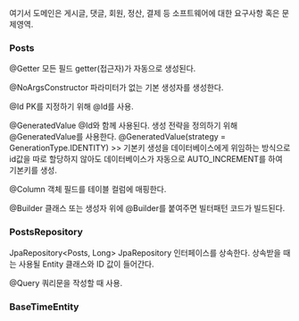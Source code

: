 여기서 도메인은 게시글, 댓글, 회원, 정산, 결제 등 소프트웨어에 대한 요구사항 혹은 문제영역.

### Posts
@Getter
모든 필드 getter(접근자)가 자동으로 생성된다. 

@NoArgsConstructor
파라미터가 없는 기본 생성자를 생성한다.

@Id
PK를 지정하기 위해 @Id를 사용.

@GeneratedValue
@Id와 함께 사용된다. 생성 전략을 정의하기 위해 @GeneratedValue를 사용한다.
@GeneratedValue(strategy = GenerationType.IDENTITY) >> 기본키 생성을 데이터베이스에게 위임하는 방식으로 id값을 따로 할당하지 않아도 데이터베이스가 자동으로 AUTO_INCREMENT를 하여 기본키를 생성.

@Column
객체 필드를 테이블 컬럼에 매핑한다.

@Builder
클래스 또는 생성자 위에 @Builder를 붙여주면 빌터패턴 코드가 빌드된다.

### PostsRepository
JpaRepository<Posts, Long>
JpaRepository 인터페이스를 상속한다.
상속받을 때는 사용될 Entity 클래스와 ID 값이 들어간다. 

@Query
쿼리문을 작성할 때 사용.

### BaseTimeEntity




